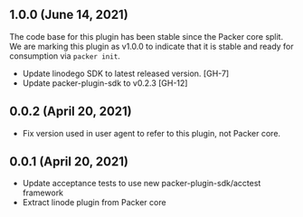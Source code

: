 ## 1.0.0 (June 14, 2021)
The code base for this plugin has been stable since the Packer core split.
We are marking this plugin as v1.0.0 to indicate that it is stable and ready for consumption via `packer init`.

* Update linodego SDK to latest released version. [GH-7]
* Update packer-plugin-sdk to v0.2.3 [GH-12]

## 0.0.2 (April 20, 2021)

* Fix version used in user agent to refer to this plugin, not Packer core.

## 0.0.1 (April 20, 2021)

* Update acceptance tests to use new packer-plugin-sdk/acctest framework
* Extract linode plugin from Packer core
